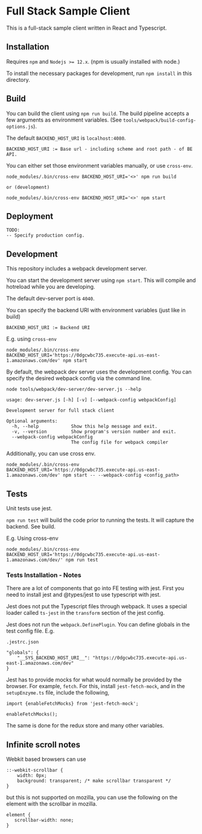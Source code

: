 # Full Stack Sample Client

This is a full-stack sample client written in React and Typescript.

## Installation

Requires `npm` and `Nodejs >= 12.x`. (npm is usually installed with node.)

To install the necessary packages for development, run `npm install` in this directory.

## Build

You can build the client using `npm run build`. The build pipeline accepts a few arguments as environment variables. (See `tools/webpack/build-config-options.js`).

The default `BACKEND_HOST_URI` is `localhost:4080`.

```
BACKEND_HOST_URI := Base url - including scheme and root path - of BE API.
```

You can either set those environment variables manually, or use `cross-env`.

```
node_modules/.bin/cross-env BACKEND_HOST_URI='<>' npm run build

or (development)

node_modules/.bin/cross-env BACKEND_HOST_URI='<>' npm start
```


## Deployment

```
TODO:
-- Specify production config.
```

## Development

This repository includes a webpack development server. 

You can start the development server using `npm start`. This will compile and hotreload while you are developing.

The default dev-server port is `4040`.

You can specify the backend URI with environment variables (just like in build)

```
BACKEND_HOST_URI := Backend URI
```

E.g. using `cross-env`

```
node_modules/.bin/cross-env BACKEND_HOST_URI='https://0dgcwbc735.execute-api.us-east-1.amazonaws.com/dev' npm start
```

By default, the webpack dev server uses the development config. You can specify the desired webpack config via the command line.

```
node tools/webpack/dev-server/dev-server.js --help

usage: dev-server.js [-h] [-v] [--webpack-config webpackConfig]

Development server for full stack client

Optional arguments:
  -h, --help            Show this help message and exit.
  -v, --version         Show program's version number and exit.
  --webpack-config webpackConfig
                        The config file for webpack compiler
```

Additionally, you can use cross env.

```
node_modules/.bin/cross-env BACKEND_HOST_URI='https://0dgcwbc735.execute-api.us-east-1.amazonaws.com/dev' npm start -- --webpack-config <config_path>
```

## Tests

Unit tests use jest.

`npm run test` will build the code prior to running the tests. It will capture the backend. See build.

E.g. Using cross-env

```
node_modules/.bin/cross-env BACKEND_HOST_URI='https://0dgcwbc735.execute-api.us-east-1.amazonaws.com/dev/' npm run test
```

### Tests Installation - Notes

There are a lot of components that go into FE testing with jest. First you need to install jest and @types/jest to use typescript with jest.

Jest does not put the Typescript files through webpack. It uses a special loader called `ts-jest` in the `transform` section of the jest config.

Jest does not run the `webpack.DefinePlugin`. You can define globals in the test config file. E.g.

```
.jestrc.json

"globals": {
    "__SYS_BACKEND_HOST_URI__": "https://0dgcwbc735.execute-api.us-east-1.amazonaws.com/dev"
}
```

Jest has to provide mocks for what would normally be provided by the browser. For example, `fetch`. For this, install `jest-fetch-mock`, and in the `setupEnzyme.ts` file, include the following,

```
import {enableFetchMocks} from 'jest-fetch-mock';

enableFetchMocks();
```

The same is done for the redux store and many other variables.

## Infinite scroll notes

Webkit based browsers can use 

```
::-webkit-scrollbar {
    width: 0px;
    background: transparent; /* make scrollbar transparent */
}
```

but this is not supported on mozilla, you can use the following on the element with the scrollbar in mozilla.

```
element {
   scrollbar-width: none;
}
```